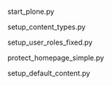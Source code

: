 start_plone.py

setup_content_types.py

setup_user_roles_fixed.py

protect_homepage_simple.py

setup_default_content.py
